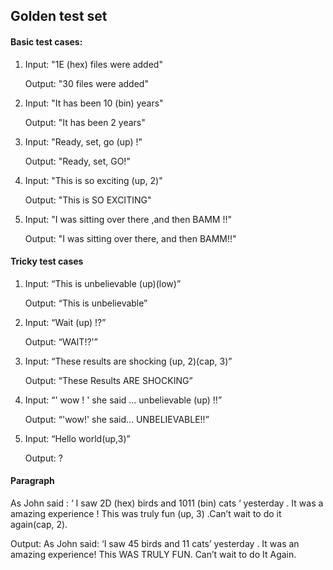 
<h2>Golden test set</h2>

<h4>Basic test cases:</h4>

1.	Input: "1E (hex) files were added"

    Output: "30 files were added"

2.	Input: "It has been 10 (bin) years"

    Output: "It has been 2 years"

3.	Input: "Ready, set, go (up) !"

    Output: "Ready, set, GO!"

4.	Input: "This is so exciting (up, 2)"

    Output: "This is SO EXCITING"

5.	Input: "I was sitting over there ,and then BAMM !!"

    Output: "I was sitting over there, and then BAMM!!"




<h4>Tricky test cases</h4>

1.	Input: “This is unbelievable (up)(low)”

    Output: “This is unbelievable”

2.	Input: “Wait (up) !?”

    Output: “WAIT!?'”

3.	Input: “These results are shocking (up, 2)(cap, 3)” 

    Output: “These Results ARE SHOCKING”

4.	Input: “' wow ! ' she said ... unbelievable (up) !!”

    Output: “'wow!' she said... UNBELIEVABLE!!”

5.	Input: “Hello world(up,3)”

    Output: ?



<h4>Paragraph</h4>

As John said : ‘ I saw 2D (hex) birds and 1011 (bin) cats ‘ yesterday . It was a amazing experience ! This was truly fun (up, 3) .Can’t wait to do it again(cap, 2).


Output: As John said: ‘I saw 45 birds and 11 cats’ yesterday . It was an amazing experience! This WAS TRULY FUN. Can’t wait to do It Again.
